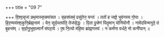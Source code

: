 +++
title = "09 7"

+++
वि॒श्व॒सृजः॑ प्रथ॒मास्स॒त्त्रमा॑सत । स॒हस्र॑समं॒ प्रसु॑तेन॒ यन्तः॑ । ततो॑ ह जज्ञे॒ भुव॑नस्य गो॒पाः । हि॒र॒ण्मय॑श्श॒कुनि॒र्ब्रह्म॒नाम॑ । येन॒ सूर्य॒स्तप॑ति॒ तेज॑से॒द्धः । पि॒ता पु॒त्त्रेण॑ पितृ॒मान् योनि॑योनौ । नावे॑दविन्मनुते॒ तं बृ॒हन्त॑म् । स॒र्वा॒नु॒भुमा॒त्मानँ॑ संपरा॒ये । ए॒ष नि॒त्यो म॑हि॒मा ब्रा॑ह्म॒णस्य॑ । न कर्म॑णा वर्धते॒ नो कनी॑यान् ॥ 

